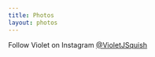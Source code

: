 ```yaml
---
title: Photos
layout: photos
---
```

Follow Violet on Instagram [@VioletJSquish](https://www.instagram.com/violetjsquish/)